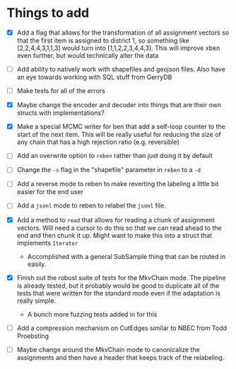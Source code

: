 # Things to add

- [x] Add a flag that allows for the transformation of all assignment vectors so that the first item
  is assigned to district 1, so something like [2,2,4,4,3,1,1,3] would turn into [1,1,2,2,3,4,4,3].
  This will improve xben even further, but would technically alter the data

- [ ] Add ability to natively work with shapefiles and geojson files. Also have an eye towards
  working with SQL stuff from GerryDB

- [ ] Make tests for all of the errors

- [x] Maybe change the encoder and decoder into things that are their own structs with
  implementations?

- [x] Make a special MCMC writer for ben that add a self-loop counter to the start of the next item.
  This will be really useful for reducing the size of any chain that has a high rejection ratio
  (e.g. reversible)

- [ ] Add an overwrite option to `reben` rather than just doing it by default

- [ ] Change the `-s` flag in the "shapefile" parameter in `reben` to a `-d`

- [ ] Add a reverse mode to reben to make reverting the labeling a little bit easier for the end
  user

- [ ] Add a `jsonl` mode to reben to relabel the `jsonl` file.

- [x] Add a method to `read` that allows for reading a chunk of assignment vectors. Will need a
  cursor to do this so that we can read ahead to the end and then chunk it up. Might want to make
  this into a struct that implements `Iterator`

  - Accomplished with a general SubSample thing that can be routed in easily.

- [x] Finish out the robust suite of tests for the MkvChain mode. The pipeline is already tested,
  but it probably would be good to duplicate all of the tests that were written for the standard
  mode even if the adaptation is really simple.

  - A bunch more fuzzing tests added in for this

- [ ] Add a compression mechanism on CutEdges similar to NBEC from Todd Proebsting

- [ ] Maybe change around the MkvChain mode to canonicalize the assignments and then have a header
  that keeps track of the relabeling.

